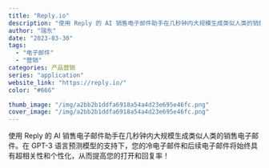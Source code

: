 ```yaml
---
title: "Reply.io"
description: "使用 Reply 的 AI 销售电子邮件助手在几秒钟内大规模生成类似人类的销售电子邮件。在 GPT-3 语言预测模型的支"
author: "瑞东"
date: "2023-03-30"
tags:
  - "电子邮件"
  - "营销"
categories: 产品营销
series: "application"
website_link: "https://reply.io/"
color: "#666"

thumb_image: "/img/a2bb2b1ddfa6918a54a4d23e695e46fc.png"
cover_image: "/img/a2bb2b1ddfa6918a54a4d23e695e46fc.png"
---
```


使用 Reply 的 AI 销售电子邮件助手在几秒钟内大规模生成类似人类的销售电子邮件。在 GPT-3 语言预测模型的支持下，您的冷电子邮件和后续电子邮件将始终具有超相关性和个性化，从而提高您的打开和回复率！